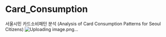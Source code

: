 # Card_Consumption
서울시민 카드소비패턴 분석 (Analysis of Card Consumption Patterns for Seoul Citizens)
![Uploading image.png…]()
